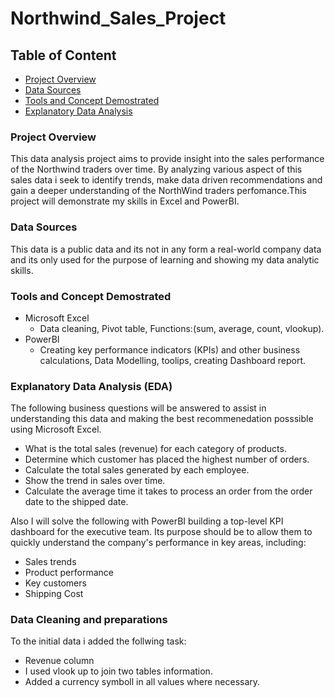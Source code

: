 # Northwind_Sales_Project

## Table of Content

- [Project Overview](#project-overview)
- [Data Sources](#data-sources)
- [Tools and Concept Demostrated](#tools-and-concept-demonstrated)
- [Explanatory Data Analysis](#explanatory-data-analysis)



### Project Overview

This data analysis project aims to provide insight into the sales performance of the Northwind traders over time. By analyzing various aspect of this sales data i seek to identify trends, make data driven recommendations and gain a deeper understanding of the NorthWind traders perfomance.This project  will demonstrate my skills in Excel and PowerBI.

### Data Sources
This data is a public data and its not in any form a real-world company data and its only used for the purpose of learning and showing my data analytic skills.

### Tools and Concept Demostrated
- Microsoft Excel
  - Data cleaning, Pivot table, Functions:(sum, average, count, vlookup).
- PowerBI
  - Creating key performance indicators (KPIs) and other business calculations, Data Modelling, toolips, creating Dashboard report.

### Explanatory Data Analysis (EDA)
The following business questions will be answered to assist in understanding this data and making the best recommenedation posssible using Microsoft Excel.
- What is the total sales (revenue) for each category of products.
- Determine which customer has placed the highest number of orders.
- Calculate the total sales generated by each employee.
- Show the trend in sales over time.
- Calculate the average time it takes to process an order from the order date to the
shipped date.

Also I will solve the following with PowerBI building a top-level KPI dashboard for the executive
team. Its purpose should be to allow them to quickly understand the company's performance in
key areas, including:
- Sales trends
- Product performance
- Key customers
- Shipping Cost


### Data Cleaning and preparations
To the initial data i added the follwing task:
- Revenue column
- I used vlook up to join two tables information.
- Added a currency symboll in all values where necessary.




